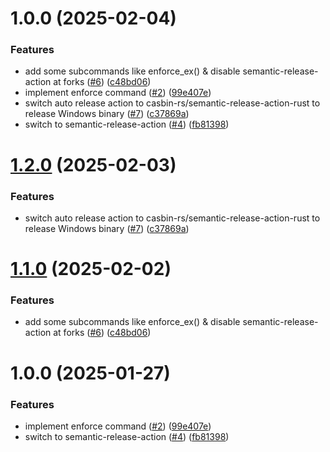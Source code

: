 # 1.0.0 (2025-02-04)


### Features

* add some subcommands like enforce_ex() & disable semantic-release-action at forks ([#6](https://github.com/LiuliFoxDev/casbin-rust-cli-ci/issues/6)) ([c48bd06](https://github.com/LiuliFoxDev/casbin-rust-cli-ci/commit/c48bd06a2f74f7fbbf40f2d948f64cfd6b29528b))
* implement enforce command ([#2](https://github.com/LiuliFoxDev/casbin-rust-cli-ci/issues/2)) ([99e407e](https://github.com/LiuliFoxDev/casbin-rust-cli-ci/commit/99e407e72b31cb190fc7aa91a33e0925e948c32a))
* switch auto release action to casbin-rs/semantic-release-action-rust to release Windows binary ([#7](https://github.com/LiuliFoxDev/casbin-rust-cli-ci/issues/7)) ([c37869a](https://github.com/LiuliFoxDev/casbin-rust-cli-ci/commit/c37869af9b66baf0709918f02a4c374382c6bab7))
* switch to semantic-release-action ([#4](https://github.com/LiuliFoxDev/casbin-rust-cli-ci/issues/4)) ([fb81398](https://github.com/LiuliFoxDev/casbin-rust-cli-ci/commit/fb813989f1dd7a43dd685776ed17dd82a619aef3))

# [1.2.0](https://github.com/casbin-rs/casbin-rust-cli/compare/v1.1.0...v1.2.0) (2025-02-03)


### Features

* switch auto release action to casbin-rs/semantic-release-action-rust to release Windows binary ([#7](https://github.com/casbin-rs/casbin-rust-cli/issues/7)) ([c37869a](https://github.com/casbin-rs/casbin-rust-cli/commit/c37869af9b66baf0709918f02a4c374382c6bab7))

# [1.1.0](https://github.com/casbin-rs/casbin-rust-cli/compare/v1.0.0...v1.1.0) (2025-02-02)


### Features

* add some subcommands like enforce_ex() & disable semantic-release-action at forks ([#6](https://github.com/casbin-rs/casbin-rust-cli/issues/6)) ([c48bd06](https://github.com/casbin-rs/casbin-rust-cli/commit/c48bd06a2f74f7fbbf40f2d948f64cfd6b29528b))

# 1.0.0 (2025-01-27)


### Features

* implement enforce command ([#2](https://github.com/casbin-rs/casbin-rust-cli/issues/2)) ([99e407e](https://github.com/casbin-rs/casbin-rust-cli/commit/99e407e72b31cb190fc7aa91a33e0925e948c32a))
* switch to semantic-release-action ([#4](https://github.com/casbin-rs/casbin-rust-cli/issues/4)) ([fb81398](https://github.com/casbin-rs/casbin-rust-cli/commit/fb813989f1dd7a43dd685776ed17dd82a619aef3))
